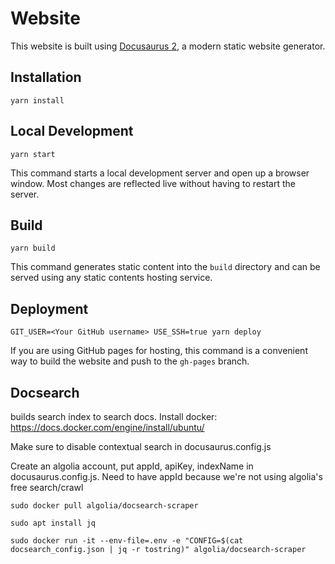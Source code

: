 # Website

This website is built using [Docusaurus 2](https://v2.docusaurus.io/), a modern static website generator.

## Installation

```console
yarn install
```

## Local Development

```console
yarn start
```

This command starts a local development server and open up a browser window. Most changes are reflected live without having to restart the server.

## Build

```console
yarn build
```

This command generates static content into the `build` directory and can be served using any static contents hosting service.

## Deployment

```console
GIT_USER=<Your GitHub username> USE_SSH=true yarn deploy
```

If you are using GitHub pages for hosting, this command is a convenient way to build the website and push to the `gh-pages` branch.

## Docsearch
builds search index to search docs. Install docker: https://docs.docker.com/engine/install/ubuntu/

Make sure to disable contextual search in docusaurus.config.js

Create an algolia account, put appId, apiKey, indexName in docusaurus.config.js. Need to have appId because we're not using algolia's free search/crawl

`sudo docker pull algolia/docsearch-scraper`

`sudo apt install jq`

`sudo docker run -it --env-file=.env -e "CONFIG=$(cat docsearch_config.json | jq -r tostring)" algolia/docsearch-scraper`